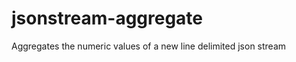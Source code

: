 jsonstream-aggregate
====================

Aggregates the numeric values of a new line delimited json stream

